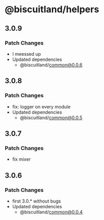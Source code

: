 # @biscuitland/helpers

## 3.0.9

### Patch Changes

- I meessed up
- Updated dependencies
  - @biscuitland/common@0.0.6

## 3.0.8

### Patch Changes

- fix: logger on every module
- Updated dependencies
  - @biscuitland/common@0.0.5

## 3.0.7

### Patch Changes

- fix mixer

## 3.0.6

### Patch Changes

- first 3.0.\* without bugs
- Updated dependencies
  - @biscuitland/common@0.0.4
